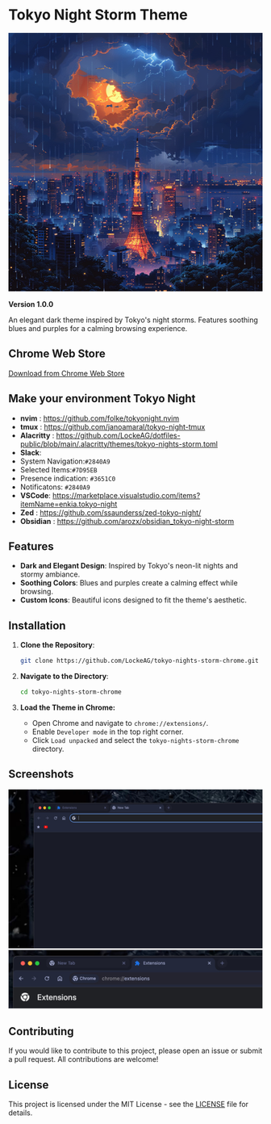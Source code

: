 # Tokyo Night Storm Theme

<p align="center">
<img src="https://github.com/LockeAG/tokyo-nights-storm-chrome/blob/main/icon512.png" alt="Tokyo Night Storm Theme" width="512" height="512" />
</p>

**Version 1.0.0**

An elegant dark theme inspired by Tokyo's night storms. Features soothing blues and purples for a calming browsing experience.

## Chrome Web Store

[Download from Chrome Web Store](https://chromewebstore.google.com/detail/tokyo-night-storm-theme/pgbjifpikialeahbdendkjioeafbmfkn)

## Make your environment Tokyo Night

- **nvim** : https://github.com/folke/tokyonight.nvim
- **tmux** : https://github.com/janoamaral/tokyo-night-tmux
- **Alacritty** : https://github.com/LockeAG/dotfiles-public/blob/main/.alacritty/themes/tokyo-nights-storm.toml
- **Slack**:
- System Navigation:`#2840A9`
- Selected Items:`#7D95EB`
- Presence indication: `#3651C0`
- Notificatons: `#2840A9`
- **VSCode**: https://marketplace.visualstudio.com/items?itemName=enkia.tokyo-night
- **Zed** : https://github.com/ssaunderss/zed-tokyo-night/
- **Obsidian** : https://github.com/arozx/obsidian_tokyo-night-storm

## Features

- **Dark and Elegant Design**: Inspired by Tokyo's neon-lit nights and stormy ambiance.
- **Soothing Colors**: Blues and purples create a calming effect while browsing.
- **Custom Icons**: Beautiful icons designed to fit the theme's aesthetic.

## Installation

1. **Clone the Repository**:
   ```bash
   git clone https://github.com/LockeAG/tokyo-nights-storm-chrome.git
   ```
2. **Navigate to the Directory**:

   ```bash
   cd tokyo-nights-storm-chrome
   ```

3. **Load the Theme in Chrome:**
   - Open Chrome and navigate to `chrome://extensions/`.
   - Enable `Developer mode` in the top right corner.
   - Click `Load unpacked` and select the `tokyo-nights-storm-chrome` directory.

## Screenshots

![Tokyo Night Storm Theme](screenshot.png)
![Tokyo Night Storm Theme](screenshot-2.png)

## Contributing

If you would like to contribute to this project, please open an issue or submit a pull request. All contributions are welcome!

## License

This project is licensed under the MIT License - see the [LICENSE](LICENSE) file for details.

